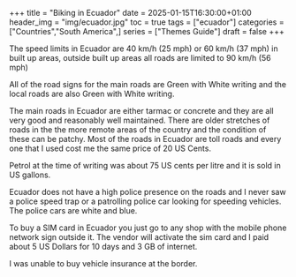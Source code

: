 +++
title = "Biking in Ecuador"
date = 2025-01-15T16:30:00+01:00
header_img = "img/ecuador.jpg"
toc = true
tags = ["ecuador"]
categories = ["Countries","South America",]
series = ["Themes Guide"]
draft = false
+++

The speed limits in Ecuador are 40 km/h (25 mph) or 60 km/h (37 mph) in built up areas, outside built up areas all roads are limited to 90 km/h (56 mph)

All of the road signs for the main roads are Green with White writing and the local roads are also Green with White writing. 

The main roads in Ecuador are either tarmac or concrete and they are all very good and reasonably well maintained. There are older stretches of roads in the the more remote areas of the country and the condition of these can be patchy. Most of the roads in Ecuador are toll roads and every one that I used cost me the same price of 20 US Cents.

Petrol at the time of writing was about 75 US cents per litre and it is sold in US gallons.

Ecuador does not have a high police presence on the roads and I never saw a police speed trap or a patrolling police car looking for speeding vehicles. The police cars are white and blue.

To buy a SIM card in Ecuador you just go to any shop with the mobile phone network sign outside it. The vendor will activate the sim card and I paid about 5 US Dollars for 10 days and 3 GB of internet.

I was unable to buy vehicle insurance at the border.